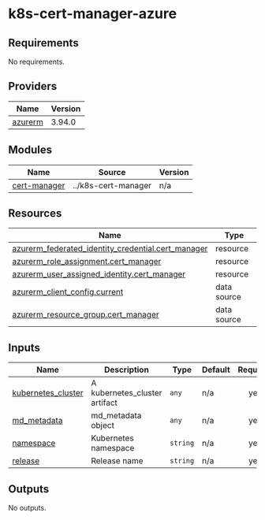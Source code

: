 # k8s-cert-manager-azure

<!-- BEGINNING OF PRE-COMMIT-TERRAFORM DOCS HOOK -->
## Requirements

No requirements.

## Providers

| Name | Version |
|------|---------|
| <a name="provider_azurerm"></a> [azurerm](#provider\_azurerm) | 3.94.0 |

## Modules

| Name | Source | Version |
|------|--------|---------|
| <a name="module_cert-manager"></a> [cert-manager](#module\_cert-manager) | ../k8s-cert-manager | n/a |

## Resources

| Name | Type |
|------|------|
| [azurerm_federated_identity_credential.cert_manager](https://registry.terraform.io/providers/hashicorp/azurerm/latest/docs/resources/federated_identity_credential) | resource |
| [azurerm_role_assignment.cert_manager](https://registry.terraform.io/providers/hashicorp/azurerm/latest/docs/resources/role_assignment) | resource |
| [azurerm_user_assigned_identity.cert_manager](https://registry.terraform.io/providers/hashicorp/azurerm/latest/docs/resources/user_assigned_identity) | resource |
| [azurerm_client_config.current](https://registry.terraform.io/providers/hashicorp/azurerm/latest/docs/data-sources/client_config) | data source |
| [azurerm_resource_group.cert_manager](https://registry.terraform.io/providers/hashicorp/azurerm/latest/docs/data-sources/resource_group) | data source |

## Inputs

| Name | Description | Type | Default | Required |
|------|-------------|------|---------|:--------:|
| <a name="input_kubernetes_cluster"></a> [kubernetes\_cluster](#input\_kubernetes\_cluster) | A kubernetes\_cluster artifact | `any` | n/a | yes |
| <a name="input_md_metadata"></a> [md\_metadata](#input\_md\_metadata) | md\_metadata object | `any` | n/a | yes |
| <a name="input_namespace"></a> [namespace](#input\_namespace) | Kubernetes namespace | `string` | n/a | yes |
| <a name="input_release"></a> [release](#input\_release) | Release name | `string` | n/a | yes |

## Outputs

No outputs.
<!-- END OF PRE-COMMIT-TERRAFORM DOCS HOOK -->
